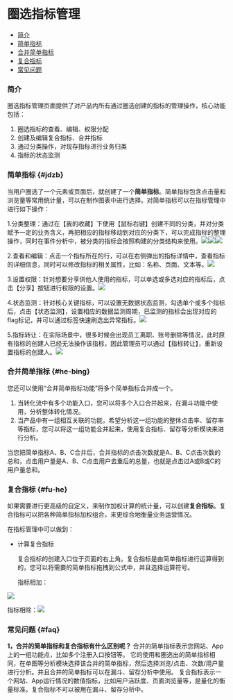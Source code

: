 # 圈选指标管理

* [简介](circle-metrics-management.md#jian-jie)
* [简单指标](circle-metrics-management.md#jdzb)
* [合并简单指标](circle-metrics-management.md#he-bing)
* [复合指标](circle-metrics-management.md#fu-he)
* [常见问题](circle-metrics-management.md#faq)

### **简介**

圈选指标管理页面提供了对产品内所有通过圈选创建的指标的管理操作，核心功能包括：

1. 圈选指标的查看、编辑、权限分配
2. 创建及编辑复合指标、合并指标
3. 通过分类操作，对现存指标进行业务归类
4. 指标的状态监测

### **简单指标** {#jdzb}

当用户圈选了一个元素或页面后，就创建了一个**简单指标**。简单指标包含点击量和浏览量等常用统计量，可以在制作图表中进行选择。对简单指标可以在指标管理中进行如下操作：

1.分类整理：通过在【我的收藏】下使用【鼠标右键】创建不同的分类，并对分类赋予一定的业务含义，再把相应的指标移动到对应的分类下，可以完成指标的整理操作，同时在事件分析中，被分类的指标会按照构建的分类结构来使用。![](https://docs.growingio.com/.gitbook/assets/zhi-biao-guan-li-xin-jian-fen-lei.png)![](https://docs.growingio.com/.gitbook/assets/zhi-biao-guan-li-fen-lei-2.png)![](https://docs.growingio.com/.gitbook/assets/shi-jian-fen-xi-zhi-biao-xia-la.png)

2.查看和编辑：点击一个指标所在的行，可以在右侧弹出的指标详情中，查看指标的详细信息，同时可以修改指标的相关属性，比如：名称、页面、文本等。![](https://docs.growingio.com/.gitbook/assets/zhi-biao-guan-li-xiang-qing.png)

3.设置权限：针对想要分享供他人使用的指标，可以单选或多选对应的指标后，点击【分享】按钮进行权限的设置。![](https://docs.growingio.com/.gitbook/assets/zhi-biao-guan-li-quan-xian.png)

4.状态监测：针对核心关键指标，可以设置无数据状态监测，勾选单个或多个指标后，点击【状态监测】，设置相应的数据监测周期，已监测的指标会出现对应的flag标记，并可以通过标签快速刷选出异常指标。![](https://docs.growingio.com/.gitbook/assets/zhi-biao-guan-li-jian-ce.png)

5.指标转让：在实际场景中，很多时候会出现员工离职、账号删除等情况，此时原有指标的创建人已经无法操作该指标，因此管理员可以通过【指标转让】，重新设置指标的创建人。![](https://docs.growingio.com/.gitbook/assets/zhi-biao-guan-li-gong-neng-qu.png)

### 合并简单指标 {#he-bing}

您还可以使用“合并简单指标功能”将多个简单指标合并成一个。

1. 当转化流中有多个功能入口，您可以将多个入口合并起来，在漏斗功能中使用，分析整体转化情况。
2. 当产品中有一组相互关联的功能，希望分析这一组功能的整体点击率、留存率等指标，您可以将这一组功能合并起来，使用复合指标、留存等分析模块来进行分析。

当您把简单指标A、B、C合并后，合并指标的点击次数就是A、B、C点击次数的总和，点击用户量是A、B、C点击用户去重后的总量，也就是点击过A或B或C的用户量总和。

### **复合指标** {#fu-he}

如果需要进行更高级的自定义，来制作加权计算的统计量，可以创建**复合指标**。复合指标可以把各种简单指标加权组合，来更综合地衡量业务运营情况。

在指标管理中可以做到：

* 计算复合指标

  复合指标的创建入口位于页面的右上角。复合指标是由简单指标进行运算得到的，您可以将需要的简单指标拖拽到公式中，并且选择运算符号。

  指标相加：

![](https://docs.growingio.com/.gitbook/assets/zhi-biao-guan-li-xiang-jia.png)

指标相除：![](https://docs.growingio.com/.gitbook/assets/zhi-biao-guan-li-xiang-chu.png)

### 常见问题 {#faq}

**1，合并的简单指标和复合指标有什么区别呢？** 合并的简单指标表示您网站、App上的一组功能点，比如多个注册入口按钮等。 它的使用和圈选出的简单指标相同，在单图等分析模块选择该合并的简单指标，然后选择浏览/点击、次数/用户量进行分析。并且合并的简单指标可以在漏斗、留存分析中使用。 复合指标表示一个网站、App运行情况的数值指标，比如用户活跃度、页面浏览量等，是量化的衡量标准。复合指标不可以被用在漏斗、留存分析中。

